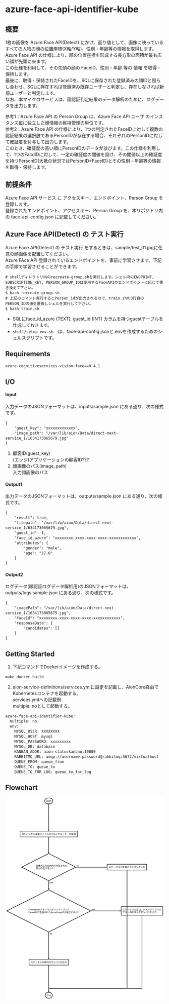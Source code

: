 # azure-face-api-identifier-kube  
## 概要  
1枚の画像を Azure Face API(Detect) にかけ、返り値として、画像に映っているすべての人物の顔の位置座標(X軸/Y軸)、性別・年齢等の情報を取得します。  
Azure Face API の仕様により、顔の位置座標を形成する長方形の面積が最も広い顔が先頭に来ます。  
この仕様を利用して、その先頭の顔の FaceID、性別・年齢 等の 情報 を取得・保持します。  
最後に、取得・保持されたFaceIDを、SQLに保存された登録済みの顔IDと照らし合わせ、SQLに存在すれば登録済み既存ユーザーと判定し、存在しなければ新規ユーザーと判定します。  
なお、本マイクロサービスは、顔認証判定結果のデータ解析のために、ログデータを出力します。

参考1：Azure Face API の Person Group は、Azure Face API ユーザ のインスタンス毎に独立した顔情報の維持管理の単位です。  
参考2：Azure Face API の仕様により、1つの判定されたFaceIDに対して複数の認証結果の選択肢であるPersonIDが存在する場合、それぞれのPersonIDに対して確証度を付与して出力します。  
このとき、確証度の高い順にPersonIDのデータが並びます。この仕様を利用して、1つのFacdIDに対して、一定の確証度の閾値を設け、その閾値以上の確証度を持つPersonID(大抵の状況ではPersonID=FaceID)とその性別・年齢等の情報を取得・保持します。

## 前提条件  
Azure Face API サービス に アクセスキー、エンドポイント、Person Group を登録します。  
登録されたエンドポイント、アクセスキー、Person Group を、本リポジトリ内の face-api-config.json に記載してください。  

## Azure Face API(Detect) の テスト実行  
Azure Face API(Detect) の テスト実行 をするときは、sample/test_01.jpgに任意の顔画像を配置してください。  
Azure FAce API 登録されているエンドポイントを、事前に学習させます。下記の手順で学習させることができます。  
```
# shellディレクトリ内のrecreate-group.shを実行します。シェル内のENDPOINT, SUBSCRIPTION_KEY, PERSON_GROUP_IDは使用するFaceAPIのエンドポイントに応じて書き換えて下さい。
$ bash recreate-group.sh
# 上記のコマンド実行するとPerson_idが出力されるので、train.shの3行目のPERSON_IDの値を置換しシェルを実行して下さい。
$ bash train.sh
```
* SQLにface_id_azure (TEXT), guest_id (INT) カラムを持つguestテーブルを作成しておきます。  
* `shell/setup-env.sh`　は、face-api-config.jsonと.envを作成するためのシェルスクリプトです。    

## Requirements  
```
azure-cognitiveservices-vision-face==0.4.1
```
## I/O
#### Input
入力データのJSONフォーマットは、inputs/sample.json にある通り、次の様式です。
```
{
    "guest_key": "xxxxxxxxxxxxx",
    "image_path": "/var/lib/aion/Data/direct-next-service_1/1634173065679.jpg"
}
```
1. 顧客ID(guest_key)  
(エッジ)アプリケーションの顧客ID???  
2. 顔画像のパス(image_path)  
入力顔画像のパス  

#### Output1
出力データのJSONフォーマットは、outputs/sample.json にある通り、次の様式です。
```
{
    "result": true,
    "filepath": "/var/lib/aion/Data/direct-next-service_1/634173065679.jpg",
    "guest_id": 1,
    "face_id_azure": "xxxxxxxx-xxxx-xxxx-xxxx-xxxxxxxxxxxx",
    "attributes": {
        "gender": "male",
        "age": "37.0"
    }
}
```
#### Output2
ログデータ(顔認証ログデータ解析用)のJSONフォーマットは、outputs/logs.sample.json にある通り、次の様式です。
```
{
    "imagePath": "/var/lib/aion/Data/direct-next-service_1/1634173065679.jpg",
    "faceId": "xxxxxxxx-xxxx-xxxx-xxxx-xxxxxxxxxxxx",
    "responseData": {
        "candidates": []
    }
}
```

## Getting Started
1. 下記コマンドでDockerイメージを作成する。  
```
make docker-build
```
2. aion-service-definitions/services.ymlに設定を記載し、AionCore経由でKubernetesコンテナを起動する。  
services.ymlへの記載例  
multiple: noとして起動する。  
```
azure-face-api-identifier-kube:
  multiple: no
  env:
    MYSQL_USER: XXXXXXXX
    MYSQL_HOST: mysql
    MYSQL_PASSWORD: xxxxxxxxx
    MYSQL_DB: database
    KANBAN_ADDR: aion-statuskanban:10000
    RABBITMQ_URL: amqp://username:password@rabbitmq:5672/virtualhost
    QUEUE_FROM: queue_from
    QUEUE_TO: queue_to
    QUEUE_TO_FOR_LOG: queue_to_for_log
```
## Flowchart
![フローチャート図](doc/face-recognition-flowchart.png)